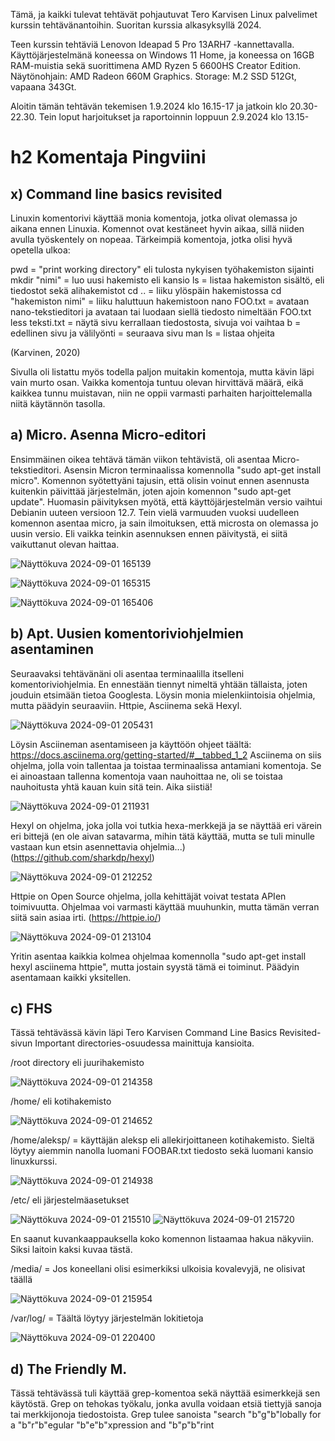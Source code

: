 Tämä, ja kaikki tulevat tehtävät pohjautuvat Tero Karvisen Linux palvelimet kurssin tehtävänantoihin. 
Suoritan kurssia alkasyksyllä 2024.

Teen kurssin tehtäviä Lenovon Ideapad 5 Pro 13ARH7 -kannettavalla. Käyttöjärjestelmänä koneessa on Windows 11 Home,
ja koneessa on 16GB RAM-muistia sekä suorittimena AMD Ryzen 5 6600HS Creator Edition.
Näytönohjain: AMD Radeon 660M Graphics. Storage: M.2 SSD 512Gt, vapaana 343Gt.

Aloitin tämän tehtävän tekemisen 1.9.2024 klo 16.15-17 ja jatkoin klo 20.30-22.30. Tein loput harjoitukset ja raportoinnin loppuun 2.9.2024 klo 13.15-

# h2 Komentaja Pingviini

## x) Command line basics revisited

Linuxin komentorivi käyttää monia komentoja, jotka olivat olemassa jo aikana ennen Linuxia. Komennot ovat kestäneet hyvin aikaa,
sillä niiden avulla työskentely on nopeaa. Tärkeimpiä komentoja, jotka olisi hyvä opetella ulkoa:

pwd = "print working directory" eli tulosta nykyisen työhakemiston sijainti
mkdir "nimi" = luo uusi hakemisto eli kansio
ls = listaa hakemiston sisältö, eli tiedostot sekä alihakemistot
cd .. = liiku ylöspäin hakemistossa
cd "hakemiston nimi" = liiku haluttuun hakemistoon
nano FOO.txt = avataan nano-tekstieditori ja avataan tai luodaan siellä tiedosto nimeltään FOO.txt
less teksti.txt = näytä sivu kerrallaan tiedostosta, sivuja voi vaihtaa b = edellinen sivu ja välilyönti = seuraava sivu
man ls = listaa ohjeita

(Karvinen, 2020)

Sivulla oli listattu myös todella paljon muitakin komentoja, mutta kävin läpi vain murto osan. Vaikka komentoja 
tuntuu olevan hirvittävä määrä, eikä kaikkea tunnu muistavan, niin ne oppii varmasti parhaiten harjoittelemalla niitä
käytännön tasolla. 

## a) Micro. Asenna Micro-editori

Ensimmäinen oikea tehtävä tämän viikon tehtävistä, oli asentaa Micro-tekstieditori. Asensin Micron
terminaalissa komennolla "sudo apt-get install micro". Komennon syötettyäni tajusin, että olisin voinut ennen 
asennusta kuitenkin päivittää järjestelmän, joten ajoin komennon "sudo apt-get update". Huomasin päivityksen myötä, että 
käyttöjärjestelmän versio vaihtui Debianin uuteen versioon 12.7. Tein vielä varmuuden vuoksi uudelleen komennon asentaa
micro, ja sain ilmoituksen, että microsta on olemassa jo uusin versio.  Eli vaikka teinkin asennuksen ennen päivitystä, ei siitä
vaikuttanut olevan haittaa.

![Näyttökuva 2024-09-01 165139](https://github.com/user-attachments/assets/49bbd77f-5124-4ba9-93ff-58db0aaa5f20)

![Näyttökuva 2024-09-01 165315](https://github.com/user-attachments/assets/c76fd24d-9cc1-47f4-8cec-486c6005e61a)

![Näyttökuva 2024-09-01 165406](https://github.com/user-attachments/assets/efba7890-1ca8-44bc-88ca-d9a290c65ba3)

## b) Apt. Uusien komentoriviohjelmien asentaminen

Seuraavaksi tehtävänäni oli asentaa terminaalilla itselleni komentoriviohjelmia. En ennestään tiennyt nimeltä yhtään tällaista, joten jouduin etsimään tietoa Googlesta.
Löysin monia mielenkiintoisia ohjelmia, mutta päädyin seuraaviin. Httpie, Asciinema sekä Hexyl. 

![Näyttökuva 2024-09-01 205431](https://github.com/user-attachments/assets/a79d8f05-5f0b-4729-9dbd-20801a99483b)

Löysin Asciineman asentamiseen ja käyttöön ohjeet täältä: https://docs.asciinema.org/getting-started/#__tabbed_1_2
Asciinema on siis ohjelma, jolla voin tallentaa ja toistaa terminaalissa antamiani komentoja. Se ei ainoastaan tallenna komentoja vaan nauhoittaa ne, oli se toistaa nauhoitusta yhtä kauan kuin sitä tein. Aika siistiä!

![Näyttökuva 2024-09-01 211931](https://github.com/user-attachments/assets/18a1b4f9-e5b5-4ce4-8676-bb3cefc00d0a)

Hexyl on ohjelma, joka jolla voi tutkia hexa-merkkejä ja se näyttää eri värein eri bittejä (en ole aivan satavarma, mihin tätä käyttää, mutta se tuli minulle vastaan kun etsin asennettavia ohjelmia...) (https://github.com/sharkdp/hexyl)

![Näyttökuva 2024-09-01 212252](https://github.com/user-attachments/assets/f26874f5-ae71-4a44-a18b-172bb87b0b6c)

Httpie on Open Source ohjelma, jolla kehittäjät voivat testata APIen toimivuutta. Ohjelmaa voi varmasti käyttää muuhunkin, mutta tämän verran siitä sain asiaa irti. (https://httpie.io/)

![Näyttökuva 2024-09-01 213104](https://github.com/user-attachments/assets/e66bd8b4-0af3-4d7a-a7a1-7d991083d052)

Yritin asentaa kaikkia kolmea ohjelmaa komennolla "sudo apt-get install hexyl asciinema httpie", mutta jostain syystä tämä ei toiminut. Päädyin asentamaan kaikki yksitellen. 

## c) FHS

Tässä tehtävässä kävin läpi Tero Karvisen Command Line Basics Revisited-sivun Important directories-osuudessa mainittuja kansioita.

/root directory eli juurihakemisto

![Näyttökuva 2024-09-01 214358](https://github.com/user-attachments/assets/c5018f49-e2a1-46f1-848b-b7489bbda667)

/home/ eli kotihakemisto

![Näyttökuva 2024-09-01 214652](https://github.com/user-attachments/assets/bc564f68-44af-457b-80c1-b4d361dbeae4)

/home/aleksp/ = käyttäjän aleksp eli allekirjoittaneen kotihakemisto. Sieltä löytyy aiemmin nanolla luomani FOOBAR.txt tiedosto sekä luomani kansio linuxkurssi.

![Näyttökuva 2024-09-01 214938](https://github.com/user-attachments/assets/975d82b1-5944-4255-aa0a-0f8eac90a429)

/etc/ eli järjestelmäasetukset

![Näyttökuva 2024-09-01 215510](https://github.com/user-attachments/assets/b2a5d5c2-3cf9-435f-b4fc-b143823ed343)
![Näyttökuva 2024-09-01 215720](https://github.com/user-attachments/assets/8ffed2b0-0c83-4f7d-8915-12fe957a8ecf)

En saanut kuvankaappauksella koko komennon listaamaa hakua näkyviin. Siksi laitoin kaksi kuvaa tästä.

/media/ = Jos koneellani olisi esimerkiksi ulkoisia kovalevyjä, ne olisivat täällä

![Näyttökuva 2024-09-01 215954](https://github.com/user-attachments/assets/8d0b775a-adc9-42e2-b6bb-f15b27e2c95b)

/var/log/ = Täältä löytyy järjestelmän lokitietoja

![Näyttökuva 2024-09-01 220400](https://github.com/user-attachments/assets/0a9e4cff-feae-485a-b1dd-381c91aa076a)

## d) The Friendly M. 

Tässä tehtävässä tuli käyttää grep-komentoa sekä näyttää esimerkkejä sen käytöstä.
Grep on tehokas työkalu, jonka avulla voidaan etsiä tiettyjä sanoja tai merkkijonoja tiedostoista. 
Grep tulee sanoista "search "b"g"b"lobally for a "b"r"b"egular "b"e"b"xpression and "b"p"b"rint














